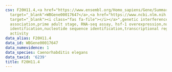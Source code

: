 ```yaml
---
csv: F20H11.4,<a href="https://www.ensembl.org/Homo_sapiens/Gene/Summary?db=core;g=WBGene00017647"
  target="_blank">WBGene00017647</a>,<a href="https://www.ncbi.nlm.nih.gov/pubmed/30894454"
  target="_blank"><i class="fas fa-file"></i></a>",genetic interference,functional
  association,prime adult stage, RNA-seq assay, hsf-1 overexpression,nucleotide sequence
  identification,nucleotide sequence identification,transcriptional regulation,up-regulates
  activity
data_alias: F20H11.4
data_id: WBGene00017647
data_numevidence: 1
data_species: Caenorhabditis elegans
data_taxid: '6239'
title: F20H11.4
---
```

